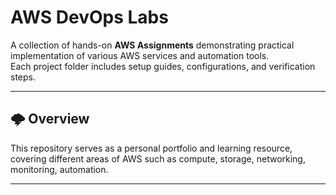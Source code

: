 # AWS DevOps Labs

A collection of hands-on **AWS Assignments** demonstrating practical implementation of various AWS services and automation tools.  
Each project folder includes setup guides, configurations, and verification steps.

---

## 🌩️ Overview

This repository serves as a personal portfolio and learning resource, covering different areas of AWS such as compute, storage, networking, monitoring, automation.

---
